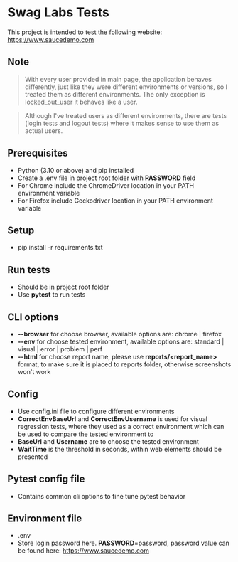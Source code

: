 # Swag Labs Tests
This project is intended to test the following website: https://www.saucedemo.com

## Note
> With every user provided in main page, the application behaves differently, just like they were different environments 
or versions, so I treated them as different environments. The only exception is locked_out_user it behaves like a user.

> Although I've treated users as different environments, there are tests (login tests and logout tests) where it makes sense 
to use them as actual users.

## Prerequisites
- Python (3.10 or above) and pip installed
- Create a .env file in project root folder with **PASSWORD** field
- For Chrome include the ChromeDriver location in your PATH environment variable
- For Firefox include Geckodriver location in your PATH environment variable

## Setup
- pip install -r requirements.txt

## Run tests
- Should be in project root folder 
- Use **pytest** to run tests

## CLI options
- **--browser** for choose browser, available options are: chrome | firefox
- **--env** for choose tested environment, available options are: standard | visual | error | problem | perf
- **--html** for choose report name, please use **reports/<report_name>** format, to make sure it is placed to reports folder, otherwise screenshots won't work

## Config
- Use config.ini file to configure different environments
- **CorrectEnvBaseUrl** and **CorrectEnvUsername** is used for visual regression tests, where they used as a correct environment which can be used to compare the tested environment to
- **BaseUrl** and **Username** are to choose the tested environment
- **WaitTime** is the threshold in seconds, within web elements should be presented

## Pytest config file
- Contains common cli options to fine tune pytest behavior

## Environment file
- .env
- Store login password here. **PASSWORD**=password, password value can be found here: https://www.saucedemo.com
